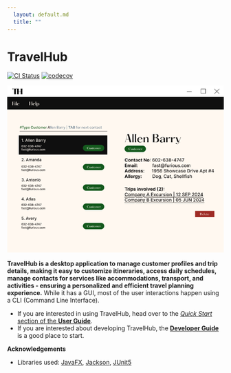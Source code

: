 ```yaml
---
  layout: default.md
  title: ""
---
```


# TravelHub

[![CI Status](https://github.com/se-edu/addressbook-level3/workflows/Java%20CI/badge.svg)](https://github.com/AY2425S2-CS2103-F09-1/tp/actions)
[![codecov](https://codecov.io/gh/se-edu/addressbook-level3/branch/master/graph/badge.svg)](https://codecov.io/gh/se-edu/addressbook-level3)

![Ui](images/Ui.png)

**TravelHub is a desktop application to manage customer profiles and trip details, making it easy to customize itineraries, access daily schedules, manage contacts for services like accommodations, transport, and activities - ensuring a personalized and efficient travel planning experience.** While it has a GUI, most of the user interactions happen using a CLI (Command Line Interface).

* If you are interested in using TravelHub, head over to the [_Quick Start_ section of the **User Guide**](UserGuide.html#quick-start).
* If you are interested about developing TravelHub, the [**Developer Guide**](DeveloperGuide.html) is a good place to start.


**Acknowledgements**

* Libraries used: [JavaFX](https://openjfx.io/), [Jackson](https://github.com/FasterXML/jackson), [JUnit5](https://github.com/junit-team/junit5)
